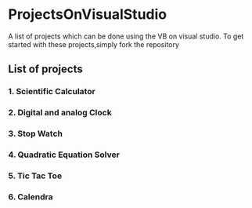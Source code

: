 # ProjectsOnVisualStudio

A list of projects which can be done using the VB on visual studio.
To get started with these projects,simply fork the repository


## List of projects

###  1. Scientific Calculator
###  2. Digital and analog Clock
###  3. Stop Watch
###  4. Quadratic Equation Solver
###  5. Tic Tac Toe
###  6. Calendra